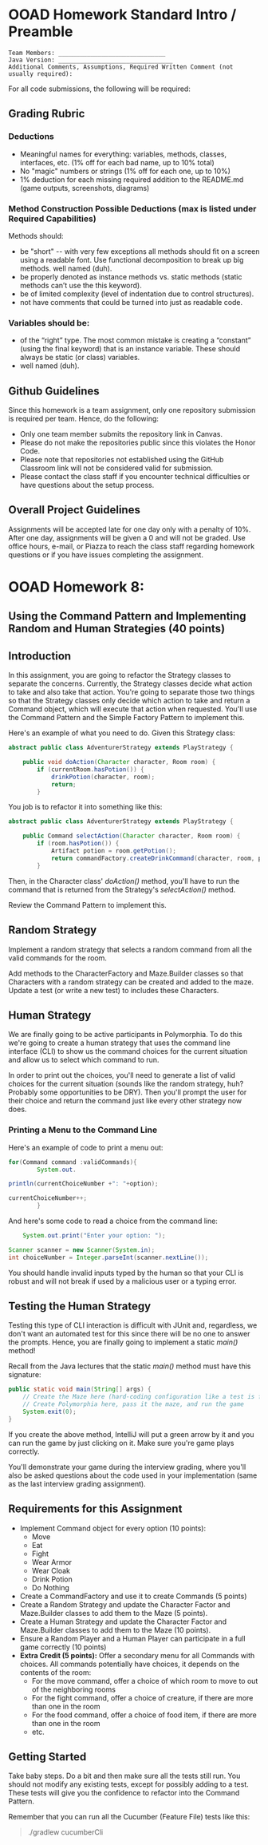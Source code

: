 # OOAD Homework Standard Intro / Preamble

    Team Members: ______________________________
    Java Version: ________________________________
    Additional Comments, Assumptions, Required Written Comment (not usually required):

For all code submissions, the following will be required:

## Grading Rubric

### Deductions

* Meaningful names for everything: variables, methods, classes, interfaces, etc. (1% off for each bad name, up to 10%
  total)
* No "magic" numbers or strings (1% off for each one, up to 10%)
* 1% deduction for each missing required addition to the README.md (game outputs, screenshots, diagrams)

### Method Construction Possible Deductions (max is listed under Required Capabilities)

Methods should:

* be "short" -- with very few exceptions all methods should fit on a screen using a readable font. Use functional
  decomposition to break up big methods.
  well named (duh).
* be properly denoted as instance methods vs. static methods (static methods can’t use the this keyword).
* be of limited complexity (level of indentation due to control structures).
* not have comments that could be turned into just as readable code.

### Variables should be:

* of the “right” type. The most common mistake is creating a “constant” (using the final keyword) that is an instance
  variable. These should always be static (or class) variables.
* well named (duh).

## Github Guidelines

Since this homework is a team assignment, only one repository submission is required per team. Hence, do the following:

* Only one team member submits the repository link in Canvas.
* Please do not make the repositories public since this violates the Honor Code.
* Please note that repositories not established using the GitHub Classroom link will not be considered valid for
  submission.
* Please contact the class staff if you encounter technical difficulties or have questions about the setup process.

## Overall Project Guidelines

Assignments will be accepted late for one day only with a penalty of 10%. After one day, assignments will be given a 0
and will not be graded. Use office hours, e-mail, or Piazza to reach the class staff regarding homework questions or if
you have issues completing the assignment.

# OOAD Homework 8:

## Using the Command Pattern and Implementing Random and Human Strategies (40 points)

## Introduction

In this assignment, you are going to refactor the Strategy classes to separate
the concerns. Currently, the Strategy classes decide what action to take and also
take that action. You're going to separate those two things so that the
Strategy classes only decide which action to take and return a Command object,
which will execute that action when requested. You'll use
the Command Pattern and the Simple Factory Pattern to implement this.

Here's an example of what you need to do.
Given this Strategy class:

```java
abstract public class AdventurerStrategy extends PlayStrategy {

    public void doAction(Character character, Room room) {
        if (currentRoom.hasPotion()) {
            drinkPotion(character, room);
            return;
        }
```

You job is to refactor it into something like this:

```java
abstract public class AdventurerStrategy extends PlayStrategy {

    public Command selectAction(Character character, Room room) {
        if (room.hasPotion()) {
            Artifact potion = room.getPotion();
            return commandFactory.createDrinkCommand(character, room, potion);
        }
```

Then, in the Character class' _doAction()_ method, you'll have to run the command
that is returned from the Strategy's _selectAction()_ method.

Review the Command Pattern to implement this.

## Random Strategy

Implement a random strategy that selects a random
command from all the valid commands for the room.

Add methods to the CharacterFactory and Maze.Builder classes
so that Characters with a random strategy can be created and added to
the maze. Update a test (or write a new test) to includes these Characters.

## Human Strategy

We are finally going to be active participants in Polymorphia.
To do this we're going to create a human strategy that uses the
command line interface (CLI) to show us the command choices for the current
situation and allow us to select which command to run.

In order to print out the choices, you'll need to generate a list of
valid choices for the current situation (sounds like the random strategy, huh? Probably some opportunities to be DRY).
Then you'll prompt the user for their choice and return the
command just like every other strategy now does.

### Printing a Menu to the Command Line

Here's an example of code to print a menu out:

```java
for(Command command :validCommands){
        System.out.

println(currentChoiceNumber +": "+option);

currentChoiceNumber++;
        }
```

And here's some code to read a choice from the command line:

```java
    System.out.print("Enter your option: ");

Scanner scanner = new Scanner(System.in);
int choiceNumber = Integer.parseInt(scanner.nextLine());
```

You should handle invalid inputs typed by the human
so that your CLI is robust and will not break if used by
a malicious user or a typing error.

## Testing the Human Strategy

Testing this type of CLI interaction is difficult with
JUnit and, regardless, we don't want an automated test for this
since there will be no one to answer the prompts. Hence,
you are finally going to implement a static _main()_ method!

Recall from the Java lectures that the static _main()_ method
must have this signature:

```java
public static void main(String[] args) {
    // Create the Maze here (hard-coding configuration like a test is fine)
    // Create Polymorphia here, pass it the maze, and run the game
    System.exit(0);
}
```

If you create the above method, IntelliJ will put a green arrow by it
and you can run the game by just clicking on it. Make sure
you're game plays correctly.

You'll demonstrate your game during the interview
grading, where you'll also be asked questions about
the code used in your implementation (same as the last interview grading assignment).

## Requirements for this Assignment

* Implement Command object for every option (10 points):
    * Move
    * Eat
    * Fight
    * Wear Armor
    * Wear Cloak
    * Drink Potion
    * Do Nothing
* Create a CommandFactory and use it to create Commands (5 points)
* Create a Random Strategy and update the Character Factor and Maze.Builder classes to add them to the Maze (5 points).
* Create a Human Strategy and update the Character Factor and Maze.Builder classes to add them to the Maze (10 points).
* Ensure a Random Player and a Human Player can participate in a full game correctly (10 points)
* __Extra Credit (5 points):__ Offer a secondary menu for all Commands with choices. All commands potentially have
  choices, it depends on the contents of the room:
    * For the move command, offer a choice of which room to move to out of the neighboring rooms
    * For the fight command, offer a choice of creature, if there are more than one in the room
    * For the food command, offer a choice of food item, if there are more than one in the room
    * etc.

## Getting Started

Take baby steps. Do a bit and then make sure all the tests still run.
You should not modify any existing tests, except for possibly adding to a test.
These tests will give you the confidence to refactor into the Command Pattern.

Remember that you can run all the Cucumber (Feature File) tests like this:
> ./gradlew cucumberCli

